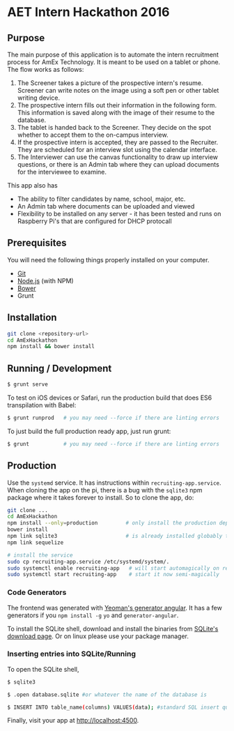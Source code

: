 # AET Intern Hackathon 2016

## Purpose

The main purpose of this application is to automate the intern recruitment process for AmEx Technology.  It is meant to be used on a tablet or phone.  The flow works as follows:

1. The Screener takes a picture of the prospective intern's resume.  Screener can write notes on the image using a soft pen or other tablet writing device.
2. The prospective intern fills out their information in the following form.  This information is saved along with the image of their resume to the database.
3. The tablet is handed back to the Screener.  They decide on the spot whether to accept them to the on-campus interview.
4. If the prospective intern is accepted, they are passed to the Recruiter.  They are scheduled for an interview slot using the calendar interface.
5. The Interviewer can use the canvas functionality to draw up interview questions, or there is an Admin tab where they can upload documents for the interviewee to examine.

This app also has
* The ability to filter candidates by name, school, major, etc.
* An Admin tab where documents can be uploaded and viewed
* Flexibility to be installed on any server - it has been tested and runs on Raspberry Pi's that are configured for DHCP protocall

## Prerequisites

You will need the following things properly installed on your computer.

* [Git](http://git-scm.com/)
* [Node.js](http://nodejs.org/) (with NPM)
* [Bower](http://bower.io/)
* Grunt

## Installation

```sh
git clone <repository-url>
cd AmExHackathon
npm install && bower install
```

## Running / Development

```sh
$ grunt serve
```

To test on iOS devices or Safari, run the production build that does ES6 transpilation with Babel:

```sh
$ grunt runprod   # you may need --force if there are linting errors
```

To just build the full production ready app, just run grunt:

```sh
$ grunt           # you may need --force if there are linting errors
```

## Production
Use the `systemd` service. It has instructions within `recruiting-app.service`. When cloning the app on the pi, there is a bug with the `sqlite3` npm package where it takes forever to install. So to clone the app, do:
```sh
git clone ...
cd AmExHackathon
npm install --only=production         # only install the production deps
bower install
npm link sqlite3                      # is already installed globably to fix bug
npm link sequelize

# install the service
sudo cp recruiting-app.service /etc/systemd/system/.
sudo systemctl enable recruiting-app   # will start automagically on reboot
sudo systemctl start recruiting-app    # start it now semi-magically
```

### Code Generators
The frontend was generated with [Yeoman's generator angular](https://github.com/yeoman/generator-angular). It has a few generators if you `npm install -g` `yo` and `generator-angular`.

To install the SQLite shell, download and install the binaries from [SQLite's download page](https://www.sqlite.org/download.html). Or on linux please use your package manager.

### Inserting entries into SQLite/Running
To open the SQLite shell,
```sh
$ sqlite3
```
```sh
$ .open database.sqlite #or whatever the name of the database is
```
```sh
$ INSERT INTO table_name(columns) VALUES(data); #standard SQL insert query
```
Finally, visit your app at [http://localhost:4500](http://localhost:4500).
